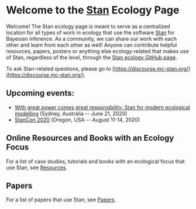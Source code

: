 # Welcome to the [Stan](https://mc-stan.org/) Ecology Page

Welcome! The Stan ecology page is meant to serve as a centralized location for all types of work in ecology that use the software [Stan](https://mc-stan.org/) for Bayesian inference. As a community, we can share our work with each other and learn from each other as well! Anyone can contribute helpful resources, papers, posters or anything else ecology-related that makes use of Stan, regardless of the level, through the [Stan ecology GitHub page](https://github.com/StanEcology/stanecology.github.io). 

To ask Stan-related questions, please go to [https://discourse.mc-stan.org/](https://discourse.mc-stan.org/). 

## Upcoming events: 

- [With great power comes great responsibility: Stan for modern ecological modelling](http://www.isec2020.org/training-program#ShortCourses) (Sydney, Australia -- June 21, 2020)
- [StanCon 2020](https://mc-stan.org/events/stancon2020/) (Oregon, USA -- August 11-14, 2020)

## Online Resources and Books with an Ecology Focus

For a list of case studies, tutorials and books with an ecological focus that use Stan, see [Resources](resources_and_books.md).

## Papers 

For a list of papers that use Stan, see [Papers](papers.md).

